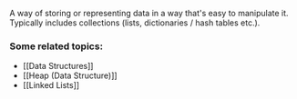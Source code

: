 A way of storing or representing data in a way that's easy to manipulate it. Typically includes collections (lists, dictionaries / hash tables etc.).

### Some related topics:
- [[Data Structures]]
- [[Heap (Data Structure)]]
- [[Linked Lists]]